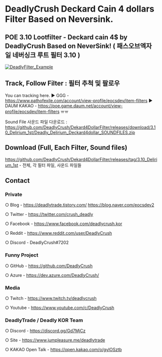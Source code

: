 # DeadlyCrush Deckard Cain 4 dollars Filter Based on Neversink.
## POE 3.10 Lootfilter - Deckard cain 4$ by DeadlyCrush Based on NeverSink! ( 패스오브엑자일 네버싱크 루트 필터 3.10 )
[![DeadlyFilter_Example](https://postfiles.pstatic.net/MjAyMDA0MDhfMjkz/MDAxNTg2MzI1MDE2NjIy.ZQaMP7dRKbTMBcrr7IGTyg1VnkDrLRoATqHBA0S1aI8g.K9kehAa06biZLyCtTAGrUe6kAn3zYMSzIoH-BKs1Ipcg.JPEG.eocsdev2/Deadly_2020_0408_006.jpg?type=w773)](https://youtu.be/xuvF_PzsMwk)

## Track, Follow Filter : 필터 추척 및 팔로우
You can tracking here.
▶ GGG - https://www.pathofexile.com/account/view-profile/eocsdev/item-filters
▶ DAUM KAKAO - https://poe.game.daum.net/account/view-profile/eocsdev/item-filters ㅠㅠ 

Sound File 사운드 파일 다운로드 : https://github.com/DeadlyCrush/Dekard4DollarFilter/releases/download/3.10_Delirium_1st/Deadly_Delirium_Deckard4dollar_SOUNDFILES.zip

## Download (Full, Each Filter, Sound files)
https://github.com/DeadlyCrush/Dekard4DollarFilter/releases/tag/3.10_Delirium_1st - 전체, 각 필터 파일, 사운드 파일들

## Contact

### Private

○ Blog - https://deadlytrade.tistory.com/ https://blog.naver.com/eocsdev2 

○ Twitter - https://twitter.com/crush_deadly

○ Facebook - https://www.facebook.com/deadlycrush.kor

○ Reddit - https://www.reddit.com/user/DeadlyCrush

○ Discord - DeadlyCrush#7202


### Funny Project

○ GitHub - https://github.com/DeadlyCrush

○ Azure - https://dev.azure.com/DeadlyCrush/


### Media

○ Twitch - https://www.twitch.tv/deadlycrush

○ Youtube - https://www.youtube.com/c/DeadlyCrush


### DeadlyTrade / Deadly KOR Team

○ Discord - https://discord.gg/Gd7MjCz

○ Site - https://www.jumpleasure.me/deadlytrade

○ KAKAO Open Talk - https://open.kakao.com/o/gylOSztb

